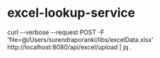 # excel-lookup-service

curl --verbose --request POST -F 'file=@/Users/surendraporanki/libs/excelData.xlsx'   http://localhost:8080/api/excel/upload | jq .
